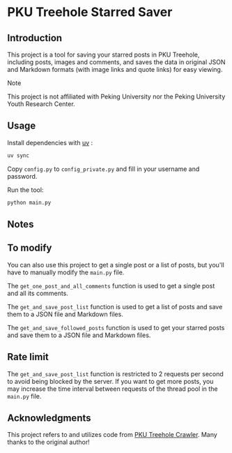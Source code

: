 # PKU Treehole Starred Saver

## Introduction

This project is a tool for saving your starred posts in PKU Treehole, including posts, images and comments, and saves the data in original JSON and Markdown formats (with image links and quote links) for easy viewing.

> [!NOTE]
> This project is not affiliated with Peking University nor the Peking University Youth Research Center.

## Usage

Install dependencies with [uv](https://docs.astral.sh/uv/) :

```bash
uv sync
```

Copy `config.py` to `config_private.py` and fill in your username and password.

Run the tool:

```bash
python main.py
```

## Notes

## To modify

You can also use this project to get a single post or a list of posts, but you'll have to manually modify the `main.py` file.

The `get_one_post_and_all_comments` function is used to get a single post and all its comments.

The `get_and_save_post_list` function is used to get a list of posts and save them to a JSON file and Markdown files.

The `get_and_save_followed_posts` function is used to get your starred posts and save them to a JSON file and Markdown files.

## Rate limit

The `get_and_save_post_list` function is restricted to 2 requests per second to avoid being blocked by the server. If you want to get more posts, you may increase the time interval between requests of the thread pool in the `main.py` file.

## Acknowledgments

This project refers to and utilizes code from [PKU Treehole Crawler](https://github.com/dfshfghj/PKUHoleCrawler-new). Many thanks to the original author!
